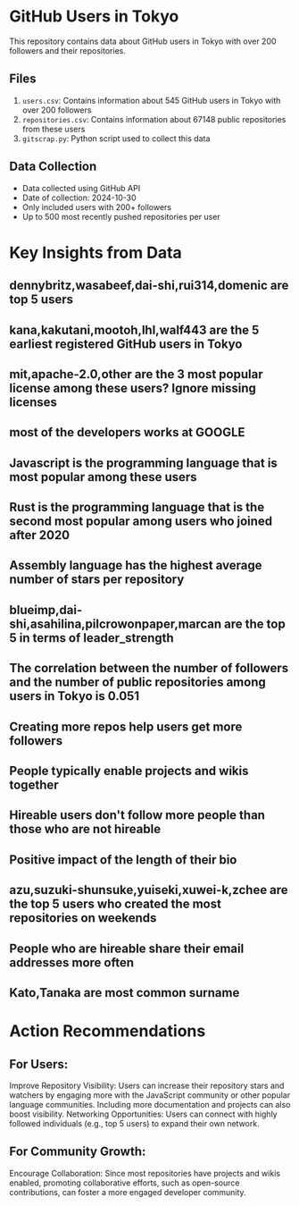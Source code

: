# GitHub Users in Tokyo

This repository contains data about GitHub users in Tokyo with over 200 followers and their repositories.

## Files

1. `users.csv`: Contains information about 545 GitHub users in Tokyo with over 200 followers
2. `repositories.csv`: Contains information about 67148 public repositories from these users
3. `gitscrap.py`: Python script used to collect this data

## Data Collection

- Data collected using GitHub API
- Date of collection: 2024-10-30
- Only included users with 200+ followers
- Up to 500 most recently pushed repositories per user


# Key Insights from Data

## dennybritz,wasabeef,dai-shi,rui314,domenic are top 5 users
## kana,kakutani,mootoh,lhl,walf443 are the 5 earliest registered GitHub users in Tokyo
## mit,apache-2.0,other are the 3 most popular license among these users? Ignore missing licenses
## most of the developers works at GOOGLE
## Javascript is the programming language that is most popular among these users
## Rust is the programming language that is the second most popular among users who joined after 2020
## Assembly language has the highest average number of stars per repository
## blueimp,dai-shi,asahilina,pilcrowonpaper,marcan are the top 5 in terms of leader_strength
## The correlation between the number of followers and the number of public repositories among users in Tokyo is 0.051
## Creating more repos help users get more followers
## People typically enable projects and wikis together
## Hireable users don't follow more people than those who are not hireable
## Positive impact of the length of their bio
## azu,suzuki-shunsuke,yuiseki,xuwei-k,zchee are the top 5 users who created the most repositories on weekends
## People who are hireable share their email addresses more often
## Kato,Tanaka are most common surname



# Action Recommendations

## For Users:

Improve Repository Visibility: Users can increase their repository stars and watchers by engaging more with the JavaScript community or other popular language communities. Including more documentation and projects can also boost visibility.
Networking Opportunities: Users can connect with highly followed individuals (e.g., top 5 users) to expand their own network.


## For Community Growth:

Encourage Collaboration: Since most repositories have projects and wikis enabled, promoting collaborative efforts, such as open-source contributions, can foster a more engaged developer community.
